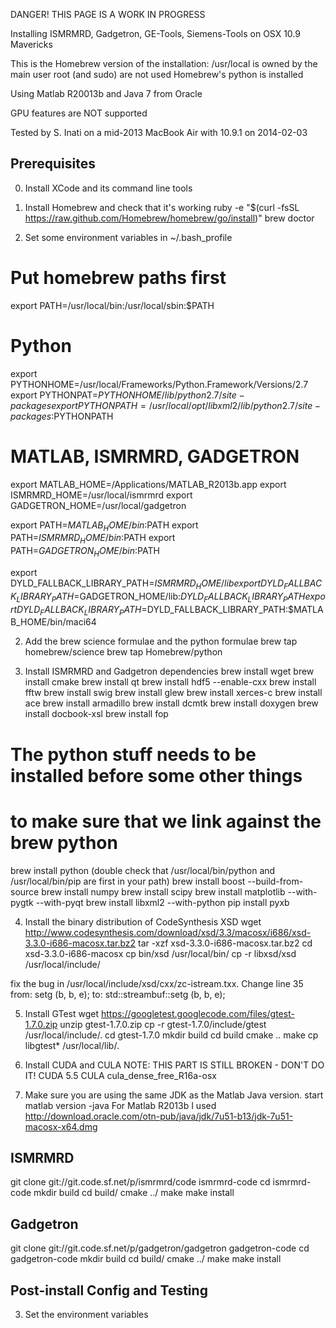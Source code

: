 DANGER! THIS PAGE IS A WORK IN PROGRESS

Installing ISMRMRD, Gadgetron, GE-Tools, Siemens-Tools on OSX 10.9 Mavericks


This is the Homebrew version of the installation:
  /usr/local is owned by the main user
  root (and sudo) are not used
  Homebrew's python is installed

Using Matlab R20013b and Java 7 from Oracle

GPU features are NOT supported

Tested by S. Inati on a mid-2013 MacBook Air with 10.9.1 on 2014-02-03

Prerequisites
-------------
0. Install XCode and its command line tools

1. Install Homebrew and check that it's working
  ruby -e "$(curl -fsSL https://raw.github.com/Homebrew/homebrew/go/install)"
  brew doctor

2. Set some environment variables in ~/.bash_profile

# Put homebrew paths first
export PATH=/usr/local/bin:/usr/local/sbin:$PATH

# Python
export PYTHONHOME=/usr/local/Frameworks/Python.Framework/Versions/2.7
export PYTHONPAT=$PYTHONHOME/lib/python2.7/site-packages
export PYTHONPATH=/usr/local/opt/libxml2/lib/python2.7/site-packages:$PYTHONPATH

# MATLAB, ISMRMRD, GADGETRON
export MATLAB_HOME=/Applications/MATLAB_R2013b.app
export ISMRMRD_HOME=/usr/local/ismrmrd
export GADGETRON_HOME=/usr/local/gadgetron

export PATH=$MATLAB_HOME/bin:$PATH
export PATH=$ISMRMRD_HOME/bin:$PATH
export PATH=$GADGETRON_HOME/bin:$PATH

export DYLD_FALLBACK_LIBRARY_PATH=$ISMRMRD_HOME/lib
export DYLD_FALLBACK_LIBRARY_PATH=$GADGETRON_HOME/lib:$DYLD_FALLBACK_LIBRARY_PATH
export DYLD_FALLBACK_LIBRARY_PATH=$DYLD_FALLBACK_LIBRARY_PATH:$MATLAB_HOME/bin/maci64

2. Add the brew science formulae and the python formulae
  brew tap homebrew/science
  brew tap Homebrew/python

3. Install ISMRMRD and Gadgetron dependencies
  brew install wget
  brew install cmake
  brew install qt
  brew install hdf5 --enable-cxx
  brew install fftw
  brew install swig
  brew install glew
  brew install xerces-c
  brew install ace
  brew install armadillo
  brew install dcmtk
  brew install doxygen
  brew install docbook-xsl
  brew install fop

  # The python stuff needs to be installed before some other things
  # to make sure that we link against the brew python
  brew install python
    (double check that /usr/local/bin/python and
     /usr/local/bin/pip are first in your path)
  brew install boost --build-from-source
  brew install numpy
  brew install scipy
  brew install matplotlib --with-pygtk --with-pyqt
  brew install libxml2 --with-python
  pip install pyxb

4. Install the binary distribution of CodeSynthesis XSD
  wget http://www.codesynthesis.com/download/xsd/3.3/macosx/i686/xsd-3.3.0-i686-macosx.tar.bz2
  tar -xzf xsd-3.3.0-i686-macosx.tar.bz2
  cd xsd-3.3.0-i686-macosx
  cp bin/xsd /usr/local/bin/
  cp -r libxsd/xsd /usr/local/include/

  fix the bug in /usr/local/include/xsd/cxx/zc-istream.txx. 
  Change line 35 from:
    setg (b, b, e);
  to:
    std::streambuf::setg (b, b, e);

5. Install GTest
  wget https://googletest.googlecode.com/files/gtest-1.7.0.zip
  unzip gtest-1.7.0.zip
  cp -r gtest-1.7.0/include/gtest /usr/local/include/.
  cd gtest-1.7.0
  mkdir build
  cd build
  cmake ..
  make
  cp libgtest* /usr/local/lib/.

6. Install CUDA and CULA
  NOTE: THIS PART IS STILL BROKEN - DON'T DO IT!
  CUDA 5.5
  CULA cula_dense_free_R16a-osx

7. Make sure you are using the same JDK as the Matlab Java version.
  start matlab
  version -java
  For Matlab R2013b I used http://download.oracle.com/otn-pub/java/jdk/7u51-b13/jdk-7u51-macosx-x64.dmg

ISMRMRD
-------
git clone git://git.code.sf.net/p/ismrmrd/code ismrmrd-code
cd ismrmrd-code
mkdir build
cd build/
cmake ../
make
make install

Gadgetron
----------
git clone git://git.code.sf.net/p/gadgetron/gadgetron gadgetron-code
cd gadgetron-code
mkdir build
cd build/
cmake ../
make
make install

Post-install Config and Testing
-------------------------------
3. Set the environment variables